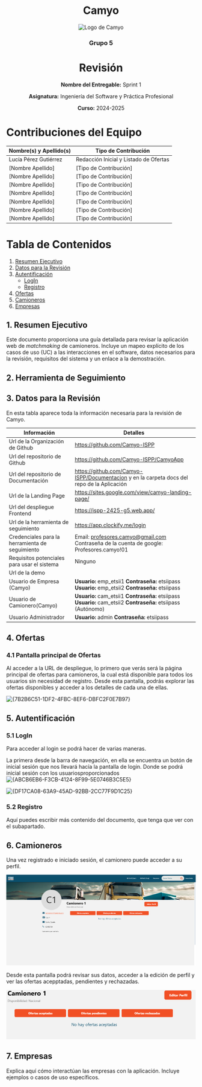 <h1 align="center">
  Camyo
</h1>

<p align="center">
  <img src="https://i.imgur.com/C72nY4p.png" alt="Logo de Camyo" width="150">
</p>

<h3 align="center">
  <strong>Grupo 5</strong>
</h3>

<h1 align="center">
  <strong>Revisión</strong>
</h1>

<p align="center">
  <strong>Nombre del Entregable:</strong> Sprint 1 
</p>
<p align="center">
  <strong>Asignatura:</strong> Ingeniería del Software y Práctica Profesional  
</p>
<p align="center">
  <strong>Curso:</strong> 2024-2025  
</p>

# Contribuciones del Equipo

| Nombre(s) y Apellido(s) | Tipo de Contribución |
| --- | --- |
| Lucía Pérez Gutiérrez | Redacción Inicial y Listado de Ofertas |
| [Nombre Apellido] | [Tipo de Contribución] |
| [Nombre Apellido] | [Tipo de Contribución] |
| [Nombre Apellido] | [Tipo de Contribución] |
| [Nombre Apellido] | [Tipo de Contribución] |
| [Nombre Apellido] | [Tipo de Contribución] |
| [Nombre Apellido] | [Tipo de Contribución] |
| [Nombre Apellido] | [Tipo de Contribución] |

# Tabla de Contenidos

1. [Resumen Ejecutivo](https://www.notion.so/Gu-a-de-uso-de-la-aplicaci-n-1b092cecbe9980f5a4b6d7897ce99f44?pvs=21)
2. [Datos para la Revisión](https://www.notion.so/Gu-a-de-uso-de-la-aplicaci-n-1b092cecbe9980f5a4b6d7897ce99f44?pvs=21)
3. [Autentificación](https://www.notion.so/Gu-a-de-uso-de-la-aplicaci-n-1b092cecbe9980f5a4b6d7897ce99f44?pvs=21)
    - [LogIn](https://www.notion.so/Gu-a-de-uso-de-la-aplicaci-n-1b092cecbe9980f5a4b6d7897ce99f44?pvs=21)
    - [Registro](https://www.notion.so/Gu-a-de-uso-de-la-aplicaci-n-1b092cecbe9980f5a4b6d7897ce99f44?pvs=21)
4. [Ofertas](https://www.notion.so/Gu-a-de-uso-de-la-aplicaci-n-1b092cecbe9980f5a4b6d7897ce99f44?pvs=21)
5. [Camioneros](https://www.notion.so/Gu-a-de-uso-de-la-aplicaci-n-1b092cecbe9980f5a4b6d7897ce99f44?pvs=21)
6. [Empresas](https://www.notion.so/Gu-a-de-uso-de-la-aplicaci-n-1b092cecbe9980f5a4b6d7897ce99f44?pvs=21)

## 1. Resumen Ejecutivo

Este documento proporciona una guía detallada para revisar la aplicación web de *matchmaking* de camioneros. Incluye un mapeo explícito de los casos de uso (UC) a las interacciones en el software, datos necesarios para la revisión, requisitos del sistema y un enlace a la demostración.

## 2. Herramienta de Seguimiento

## 3. Datos para la Revisión

En esta tabla aparece toda la información necesaria para la revisión de Camyo.

| Información | Detalles |
| --- | --- |
| Url de la Organización de Github | https://github.com/Camyo-ISPP |
| Url del repositorio de Github | https://github.com/Camyo-ISPP/CamyoApp |
| Url del repositorio de Documentación | https://github.com/Camyo-ISPP/Documentacion y en la carpeta docs del repo de la Aplicación |
| Url de la Landing Page | https://sites.google.com/view/camyo-landing-page/ |
| Url del despliegue Frontend | https://ispp-2425-g5.web.app/ |
| Url de la herramienta de seguimiento  | https://app.clockify.me/login |
| Credenciales para la herramienta de seguimiento  | Email: [profesores.camyo@gmail.com](mailto:profesores.camyo@gmail.com)<br>Contraseña de la cuenta de google: Profesores.camyo!01 |
| Requisitos potenciales para usar el sistema | Ninguno |
| Url de la demo |  |
| Usuario de Empresa (Camyo) | **Usuario:** emp_etsii1  **Contraseña:** etsiipass<br>**Usuario:** emp_etsii2  **Contraseña:** etsiipass |
| Usuario de Camionero(Camyo) | **Usuario:** cam_etsii1  **Contraseña:** etsiipass<br>**Usuario:** cam_etsii2  **Contraseña:** etsiipass (Autónomo) |
| Usuario Administrador  | **Usuario:** admin  **Contraseña:** etsiipass |
## 4. Ofertas

### 4.1 Pantalla principal de Ofertas

Al acceder a la URL de despliegue, lo primero que verás será la página principal de ofertas para camioneros, la cual está disponible para todos los usuarios sin necesidad de registro. Desde esta pantalla, podrás explorar las ofertas disponibles y acceder a los detalles de cada una de ellas.

![{7B2B6C51-1DF2-4FBC-8EF6-DBFC2F0E7B97}](https://github.com/user-attachments/assets/386a59f1-c2ef-4458-8a0c-1ba23f575886)


## 5. Autentificación

### 5.1 LogIn

Para acceder al login se podrá hacer de varias maneras.

La primera desde la barra de navegación, en ella se encuentra un botón de inicial sesión que nos llevará hacía la pantalla de login. Donde se podrá inicial sesión con los usuariosproporcionados
![{ABCB6EB6-F3CB-4124-8F99-5E0746B3C5E5}](https://github.com/user-attachments/assets/ee9b18eb-561c-4781-aff5-b5b1b331a35d)


![{DF17CA08-63A9-45AD-92BB-2CC77F9D1C25}](https://github.com/user-attachments/assets/0594eb93-9baa-4a83-b230-89468dcc5ee3)

### 5.2 Registro

Aquí puedes escribir más contenido del documento, que tenga que ver con el subapartado.


## 6. Camioneros

Una vez registrado e iniciado sesión, el camionero puede acceder a su perfil.

<img src="images/perfil_camionero_camyo.png">

Desde esta pantalla podrá revisar sus datos, acceder a la edición de perfil y ver las ofertas acepptadas, pendientes y rechazadas.

<img src="images/ofertas_perfil_cam_camyo.png">

## 7. Empresas

Explica aquí cómo interactúan las empresas con la aplicación. Incluye ejemplos o casos de uso específicos.
